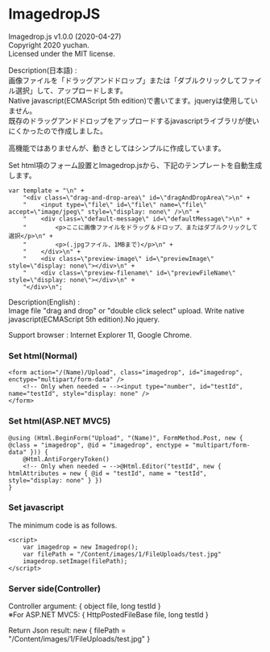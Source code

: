 # ImagedropJS
  
Imagedrop.js  v1.0.0 (2020-04-27)  
Copyright 2020 yuchan.  
Licensed under the MIT license.  
  
Description(日本語) :  
画像ファイルを「ドラッグアンドドロップ」または「ダブルクリックしてファイル選択」して、アップロードします。  
Native javascript(ECMAScript 5th edition)で書いてます。jqueryは使用していません。  
既存のドラッグアンドドロップをアップロードするjavascriptライブラリが使いにくかったので作成しました。  
  
高機能ではありませんが、動きとしてはシンプルに作成しています。  
   
    
Set html項のフォーム設置とImagedrop.jsから、下記のテンプレートを自動生成します。  

    var template = "\n" +
        "<div class=\"drag-and-drop-area\" id=\"dragAndDropArea\">\n" +
        "    <input type=\"file\" id=\"file\" name=\"file\" accept=\"image/jpeg\" style=\"display: none\" />\n" +
        "    <div class=\"default-message\" id=\"defaultMessage\">\n" +
        "        <p>ここに画像ファイルをドラッグ＆ドロップ、またはダブルクリックして選択</p>\n" +
        "        <p>(.jpgファイル、1MBまで)</p>\n" +
        "    </div>\n" +
        "    <div class=\"preview-image\" id=\"previewImage\" style=\"display: none\"></div>\n" +
        "    <div class=\"preview-filename\" id=\"previewFileName\" style=\"display: none\"></div>\n" +
        "</div>\n";

Description(English) :  
Image file "drag and drop" or "double click select" upload. Write native javascript(ECMAScript 5th edition).No jquery.  
  
Support browser : Internet Explorer 11, Google Chrome.  
  
### Set html(Normal)
    <form action="/(Name)/Upload", class="imagedrop", id="imagedrop", enctype="multipart/form-data" />
        <!-- Only when needed → --><input type="number", id="testId", name="testId", style="display: none" />
    </form>


### Set html(ASP.NET MVC5)
    @using (Html.BeginForm("Upload", "(Name)", FormMethod.Post, new { @class = "imagedrop", @id = "imagedrop", enctype = "multipart/form-data" })) {
        @Html.AntiForgeryToken()        
        <!-- Only when needed → -->@Html.Editor("testId", new { htmlAttributes = new { @id = "testId", name = "testId", style="display: none" } })
    }

### Set javascript
The minimum code is as follows.  

    <script>
        var imagedrop = new Imagedrop();
        var filePath = "/Content/images/1/FileUploads/test.jpg"
        imagedrop.setImage(filePath);
    </script>
    
### Server side(Controller)
Controller argument: { object file, long testId }  
※For ASP.NET MVC5: { HttpPostedFileBase file, long testId }  
               
Return Json result: new { filePath = "/Content/images/1/FileUploads/test.jpg" }
